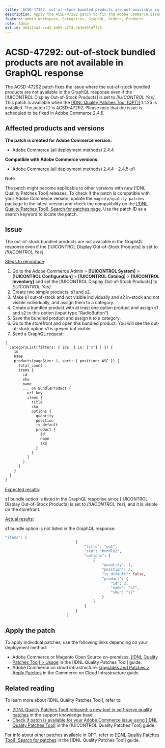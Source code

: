 ```yaml
---
title: 'ACSD-47292: out-of-stock bundled products are not available in GraphQL response'
description: Apply the ACSD-47292 patch to fix the Adobe Commerce issue where the out-of-stock bundled products are not available in the GraphQL response even if the "show out-of-stock products" is set to Yes.
feature: Admin Workspace, Categories, GraphQL, Orders, Products
role: Admin
exl-id: 3b8114a3-cc45-4d65-af74-cb3e905d7f75
---
```

# ACSD-47292: out-of-stock bundled products are not available in GraphQL response

The ACSD-47292 patch fixes the issue where the out-of-stock bundled products are not available in the GraphQL response even if the [!UICONTROL Display Out-of-Stock Products] is set to *[!UICONTROL Yes]*. This patch is available when the [[!DNL Quality Patches Tool (QPT)]](https://experienceleague.adobe.com/en/docs/commerce-operations/tools/quality-patches-tool/quality-patches-tool-to-self-serve-quality-patches) 1.1.25 is installed. The patch ID is ACSD-47292. Please note that the issue is scheduled to be fixed in Adobe Commerce 2.4.6.

## Affected products and versions

**The patch is created for Adobe Commerce version:**

* Adobe Commerce (all deployment methods) 2.4.4

**Compatible with Adobe Commerce versions:**

* Adobe Commerce (all deployment methods) 2.4.4 - 2.4.5-p1

>[!NOTE]
>
>The patch might become applicable to other versions with new [!DNL Quality Patches Tool] releases. To check if the patch is compatible with your Adobe Commerce version, update the `magento/quality-patches` package to the latest version and check the compatibility on the [[!DNL Quality Patches Tool]: Search for patches page](https://experienceleague.adobe.com/tools/commerce-quality-patches/index.html). Use the patch ID as a search keyword to locate the patch.

## Issue

The out-of-stock bundled products are not available in the GraphQL response even if the [!UICONTROL Display Out-of-Stock Products] is set to *[!UICONTROL Yes]*.

<u>Steps to reproduce</u>:

1. Go to the Adobe Commerce Admin > **[!UICONTROL System]** > **[!UICONTROL Configuration]** > **[!UICONTROL Catalog]** > **[!UICONTROL Inventory]** and set the [!UICONTROL Display Out-of-Stock Products] to *[!UICONTROL Yes]*.
1. Create two simple products, s1 and s2. 
1. Make s1 out-of-stock and not visible individually and s2 in-stock and not visible individually, and assign them to a category.
1. Create a bundled product with at least one option product and assign s1 and s2 to this option (input type "RadioButton").
1. Save the bundled product and assign it to a category.
1. Go to the storefront and open this bundled product. You will see the out-of-stock option s1 is greyed but visible.
1. Send a GraphQL request:

```GraphQL
{
  categoryList(filters: { ids: { in: ["3"] } }) {
    id
    name
    products(pageSize: 8, sort: { position: ASC }) {
      total_count
      items {
        id
        sku
        name
        ... on BundleProduct {
          url_key
          items {
            title
            sku
            options {
              quantity
              position
              is_default
              product {
                id
                name
                sku
              }
            }
          }
        }
      }
    }
  }
}
```

<u>Expected results</u>:

s1 bundle option is listed in the GraphQL response since [!UICONTROL Display Out-of-Stock Products] is set to *[!UICONTROL Yes]*, and it is visible on the storefront.

<u>Actual results</u>:

s1 bundle option is not listed in the GraphQL response.

```GraphQL
"items": [
                                {
                                    "title": "oo1",
                                    "sku": "bundle2",
                                    "options": [
                                        {
                                            "quantity": 1,
                                            "position": 2,
                                            "is_default": false,
                                            "product": {
                                                "id": 2,
                                                "name": "s2",
                                                "sku": "s2"
                                            }
                                        }
                                    ]
                                }
                            ]
```

## Apply the patch

To apply individual patches, use the following links depending on your deployment method:

* Adobe Commerce or Magento Open Source on-premises: [[!DNL Quality Patches Tool] > Usage](/help/tools/quality-patches-tool/usage.md) in the [!DNL Quality Patches Tool] guide.
* Adobe Commerce on cloud infrastructure: [Upgrades and Patches > Apply Patches](https://experienceleague.adobe.com/docs/commerce-cloud-service/user-guide/develop/upgrade/apply-patches.html) in the Commerce on Cloud Infrastructure guide.

## Related reading

To learn more about [!DNL Quality Patches Tool], refer to:

* [[!DNL Quality Patches Tool] released: a new tool to self-serve quality patches](https://experienceleague.adobe.com/en/docs/commerce-operations/tools/quality-patches-tool/quality-patches-tool-to-self-serve-quality-patches) in the support knowledge base.
* [Check if patch is available for your Adobe Commerce issue using [!DNL Quality Patches Tool]](/help/tools/quality-patches-tool/patches-available-in-qpt/check-patch-for-magento-issue-with-magento-quality-patches.md) in the [!UICONTROL Quality Patches Tool] guide.


For info about other patches available in QPT, refer to [[!DNL Quality Patches Tool]: Search for patches](https://experienceleague.adobe.com/tools/commerce-quality-patches/index.html) in the [!DNL Quality Patches Tool] guide.

